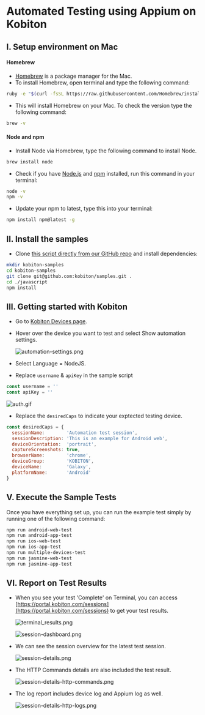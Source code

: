 # Automated Testing using Appium on Kobiton

## I. Setup environment on Mac

#### Homebrew

- [Homebrew](https://brew.sh/) is a package manager for the Mac.
-  To install Homebrew, open terminal and type the following command:

```bash
ruby -e "$(curl -fsSL https://raw.githubusercontent.com/Homebrew/install/master/install)"
```

- This will install Homebrew on your Mac. To check the version type the following command:

```bash
brew -v
```

#### Node and npm

- Install Node via Homebrew, type the following command to install Node.

```bash
brew install node
```

- Check if you have [Node.js](https://nodejs.org/en/) and [npm](https://www.npmjs.com/) installed, run this command in your terminal:

```bash
node -v
npm -v
```

- Update your npm to latest, type this into your terminal:

```bash
npm install npm@latest -g
```

## II. Install the samples

- Clone [this script directly from our GitHub repo](https://github.com/kobiton/samples) and install dependencies:

```bash
mkdir kobiton-samples
cd kobiton-samples
git clone git@github.com:kobiton/samples.git .
cd ./javascript
npm install
```

## III. Getting started with Kobiton

- Go to [Kobiton Devices page](https://portal.kobiton.com/devices).
- Hover over the device you want to test and select Show automation settings.

  ![automation-settings.png](/javascript/assets/automation-settings.png)

- Select Language = NodeJS.
- Replace `username` & `apiKey` in the sample script

```javascript
const username = ''
const apiKey = ''
```

![auth.gif](/javascript/assets/auth.gif)

- Replace the `desiredCaps` to indicate your exptected testing device.

```javascript
const desiredCaps = {
  sessionName:        'Automation test session',
  sessionDescription: 'This is an example for Android web',
  deviceOrientation:  'portrait',
  captureScreenshots: true,
  browserName:        'chrome',
  deviceGroup:        'KOBITON',
  deviceName:         'Galaxy',
  platformName:       'Android'
}

```

## V. Execute the Sample Tests

Once you have everything set up, you can run the example test simply by running one of the following command:

```bash
npm run android-web-test
npm run android-app-test
npm run ios-web-test
npm run ios-app-test
npm run multiple-devices-test
npm run jasmine-web-test
npm run jasmine-app-test
```

## VI. Report on Test Results

- When you see your test 'Complete' on Terminal, you can access [https://portal.kobiton.com/sessions](https://portal.kobiton.com/sessions) to get your test results.

  ![terminal_results.png](/javascript/assets/terminal_results.png)

  ![session-dashboard.png](/javascript/assets/session-dashboard.png)

- We can see the session overview for the latest test session.

  ![session-details.png](/javascript/assets/session-details.png)

- The HTTP Commands details are also included the test result.

  ![session-details-http-commands.png](/javascript/assets/session-details-http-commands.png)

- The log report includes device log and Appium log as well.

  ![session-details-http-logs.png](/javascript/assets/session-details-logs.png)

